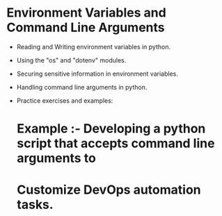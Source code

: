
# Environment Variables and Command Line Arguments

- Reading and Writing environment variables in python.
- Using the "os" and "dotenv" modules.
- Securing sensitive information in environment variables.
- Handling command line arguments in python.
- Practice exercises and examples:
   
   # Example :- Developing a python script that accepts command line arguments to
   #            Customize DevOps automation tasks.

